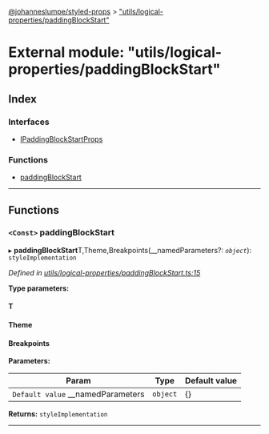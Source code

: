[@johanneslumpe/styled-props](../README.md) > ["utils/logical-properties/paddingBlockStart"](../modules/_utils_logical_properties_paddingblockstart_.md)

# External module: "utils/logical-properties/paddingBlockStart"

## Index

### Interfaces

* [IPaddingBlockStartProps](../interfaces/_utils_logical_properties_paddingblockstart_.ipaddingblockstartprops.md)

### Functions

* [paddingBlockStart](_utils_logical_properties_paddingblockstart_.md#paddingblockstart)

---

## Functions

<a id="paddingblockstart"></a>

### `<Const>` paddingBlockStart

▸ **paddingBlockStart**T,Theme,Breakpoints(__namedParameters?: *`object`*): `styleImplementation`

*Defined in [utils/logical-properties/paddingBlockStart.ts:15](https://github.com/johanneslumpe/styled-props/blob/3abf398/src/utils/logical-properties/paddingBlockStart.ts#L15)*

**Type parameters:**

#### T 
#### Theme 
#### Breakpoints 
**Parameters:**

| Param | Type | Default value |
| ------ | ------ | ------ |
| `Default value` __namedParameters | `object` |  {} |

**Returns:** `styleImplementation`

___

